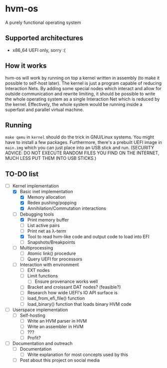 # hvm-os

A purely functional operating system

## Supported architectures

- x86_64 UEFI only, sorry :(

## How it works

hvm-os will work by running on top a kernel written in assembly (to make it possible to self-host later). The kernel is just a program capable of reducing Interaction Nets. By adding some special nodes which interact and allow for outside communication and rewrite limiting, it should be possible to write the whole operating system as a single Interaction Net which is reduced by the kernel. Effectively, the whole system would be running inside a superfast and parallel virtual machine.

## Running 

`make qemu` in `kernel` should do the trick in GNU/Linux systems. You might have to install a few packages. Furthermore, there's a prebuilt UEFI image in `main.img` which you can just place into an USB stick and run. (SECURITY ADVICE: DO NOT EXECUTE RANDOM FILES YOU FIND ON THE INTERNET, MUCH LESS PUT THEM INTO USB STICKS.)

## TO-DO list

- [ ] Kernel implementation
  - [X] Basic inet implementation
    - [X] Memory allocation
    - [X] Redex pushing/popping
    - [X] Annihilation/Commutation interactions
  - [ ] Debugging tools
    - [X] Print memory buffer
    - [ ] List active pairs
    - [ ] Print net as λ-term
    - [X] Tool to read hvm-like code and output code to load into EFI
    - [ ] Snapshots/Breakpoints
  - [ ] Multiprocessing
    - [ ] Atomic link() procedure
    - [ ] Query UEFI for processors
  - [ ] Interaction with environment
    - [ ] EXT nodes
    - [ ] Limit functions 
      - [ ] Ensure provenance works well
    - [ ] Bracket and croissant DAT nodes? (feasible?)
    - [ ] Research how wide UEFI's IO API surface is
    - [ ] load_from_efi_file() function 
    - [ ] load_binary() function that loads binary HVM code
- [ ] Userspace implementation
  - [ ] Self-hosting
  	- [ ] Write an HVM parser in HVM
  	- [ ] Write an assembler in HVM
  	- [ ] ???
  	- [ ] Profit?
- [ ] Documentation and outreach
  - [ ] Documentation
    - [ ] Write explanation for most concepts used by this
  - [ ] Post about this project on social media